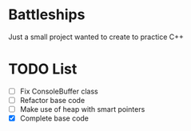 # Battleships
  Just a small project wanted to create to practice C++

# TODO List
- [ ] Fix ConsoleBuffer class
- [ ] Refactor base code
- [ ] Make use of heap with smart pointers
- [x] Complete base code